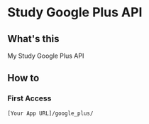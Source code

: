 # Study Google Plus API
## What's this
My Study Google Plus API
## How to
### First Access
	[Your App URL]/google_plus/
